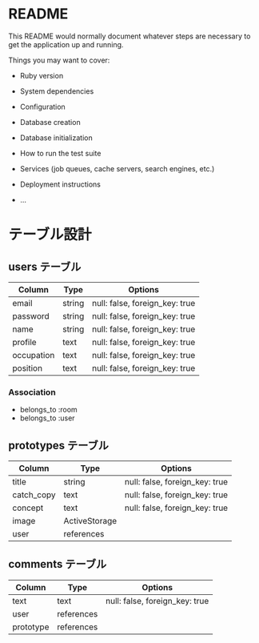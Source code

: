 # README

This README would normally document whatever steps are necessary to get the
application up and running.

Things you may want to cover:

* Ruby version

* System dependencies

* Configuration

* Database creation

* Database initialization

* How to run the test suite

* Services (job queues, cache servers, search engines, etc.)

* Deployment instructions

* ...

# テーブル設計

## users テーブル

| Column      | Type       | Options                        |
| ---------   | ---------- | ------------------------------ |
| email       | string     | null: false, foreign_key: true |
| password    | string     | null: false, foreign_key: true |
| name        | string     | null: false, foreign_key: true |
| profile     | text       | null: false, foreign_key: true |
| occupation  | text       | null: false, foreign_key: true |
| position    | text       | null: false, foreign_key: true |

### Association
- belongs_to :room
- belongs_to :user

## prototypes テーブル

| Column      | Type          | Options                        |
| ----------- | ------------- | ------------------------------ |
| title       | string        | null: false, foreign_key: true |
| catch_copy  | text          | null: false, foreign_key: true |
| concept     | text          | null: false, foreign_key: true |
| image       | ActiveStorage |                                |
| user        | references    |                                |


## comments テーブル

| Column    | Type          | Options                        |
| --------- | ------------- | ------------------------------ |
| text      | text          | null: false, foreign_key: true |
| user      | references    |                                |
| prototype | references    |                                |
